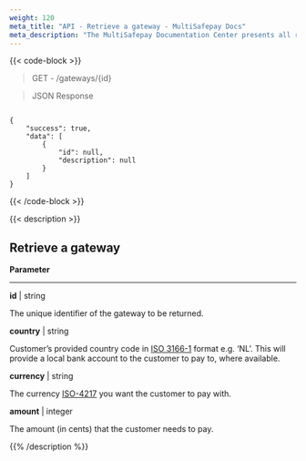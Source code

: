 ```yaml
---
weight: 120
meta_title: "API - Retrieve a gateway - MultiSafepay Docs"
meta_description: "The MultiSafepay Documentation Center presents all relevant information about our Plugins and API. You can also find support pages for payment methods, tools and general questions as well as the contact details of our Support and Integration Teams."
---
```

{{< code-block >}}

> GET - /gateways/{id}

> JSON Response

```shell

{
    "success": true,
    "data": [
        {
            "id": null,
            "description": null
        }
    ]
}
```
{{< /code-block >}}

{{< description >}}
## Retrieve a gateway

**Parameter**

----------------

__id__ | string

The unique identifier of the gateway to be returned.

__country__ | string

Customer’s provided country code in [ISO 3166-1](https://www.iso.org/iso-3166-country-codes.html) format e.g. ‘NL’. This will provide a local bank account to the customer to pay to, where available.

__currency__ | string

The currency [ISO-4217](https://www.iso.org/iso-4217-currency-codes.html) you want the customer to pay with.

__amount__ | integer

The amount (in cents) that the customer needs to pay.


{{% /description %}}